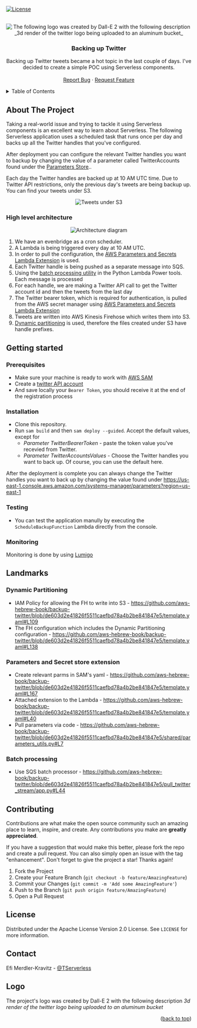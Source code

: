 [![License](https://img.shields.io/badge/License-Apache_2.0-blue.svg)](https://opensource.org/licenses/Apache-2.0)

<!-- PROJECT LOGO -->
<br />
<div align="center">
    <img src="images/logo.png" alt="The following logo was created by Dall-E 2 with the following description _3d render of the twitter logo being uploaded to an aluminum bucket_">

<h3 align="center">Backing up Twitter</h3>

  <p align="center">
    Backing up Twitter tweets became a hot topic in the last couple of days. I've decided to create a simple POC using Serverless components.
    <br />
    <br />
    <a href="https://github.com/aws-hebrew-book/backup-twitter/issues">Report Bug</a>
    ·
    <a href="https://github.com/aws-hebrew-book/backup-twitter/issues">Request Feature</a>
  </p>
</div>


<!-- TABLE OF CONTENTS -->
<details>
  <summary>Table of Contents</summary>
  <ol>
    <li>
      <a href="#about-the-project">About The Project</a>
      <ul>
        <li><a href="#high-level-architecture">High level architecture</a></li>
      </ul>
    </li>
    <li>
      <a href="#getting-started">Getting Started</a>
      <ul>
        <li><a href="#prerequisites">Prerequisites</a></li>
        <li><a href="#installation">Installation</a></li>
        <li><a href="#testing">Testing</a></li>
        <li><a href="#monitoring">Monitoring</a></li>
      </ul>
    </li>
    <li>
      <a href="#landmarks">Landmarks</a>
      <ul>
        <li><a href="#dynamic-partitioning">Dynamic Partitioning</a></li>
        <li><a href="#parameters-and-secret-store-extension">Parameters and Secret store extension</a></li>
        <li><a href="#batch-processing">Batch processing</a></li>
      </ul>
    </li>
    <li><a href="#contributing">Contributing</a></li>
    <li><a href="#license">License</a></li>
    <li><a href="#contact">Contact</a></li>
    <li><a href="#logo">Logo</a></li>
  </ol>
</details>

## About The Project
Taking a real-world issue and trying to tackle it using Serverless components is an excellent way to learn about Serverless. The following Serverless application uses a scheduled task that runs once per day and backs up all the Twitter handles that you've configured.

After deployment you can configure the relevant Twitter handles you want to backup by changing the value of a parameter called TwitterAccounts found under the [Parameters Store](https://us-east-1.console.aws.amazon.com/systems-manager/parameters?region=us-east-1)..

Each day the Twitter handles are backed up at 10 AM UTC time. Due to Twitter API restrictions, only the previous day's tweets are being backup up. You can find your tweets under S3.

<div align="center">
    <img src="images/s3-bucket.png" alt="Tweets under S3">
</div>

### High level architecture

<div align="center">
    <img src="images/twitter-backup.png" alt="Architecture diagram">
</div>

1. We have an evenbridge as a cron scheduler.
2. A Lambda is being triggered every day at 10 AM UTC.
3. In order to pull the configuration, the [AWS Parameters and Secrets Lambda Extension](https://docs.aws.amazon.com/systems-manager/latest/userguide/ps-integration-lambda-extensions.html) is used.
4. Each Twitter handle is being pushed as a separate message into SQS.
5. Using the [batch processing utility](https://awslabs.github.io/aws-lambda-powertools-python/2.1.0/utilities/batch/) in the Python Lambda Power tools. Each message is processed
6. For each handle, we are making a Twitter API call to get the Twitter account id and then the tweets from the last day
7. The Twitter bearer token, which is required for authentication, is pulled from the AWS secret manager using [AWS Parameters and Secrets Lambda Extension](https://docs.aws.amazon.com/secretsmanager/latest/userguide/retrieving-secrets_lambda.html)
8. Tweets are written into AWS Kinesis Firehose which writes them into S3. 
9. [Dynamic partitioning](https://docs.aws.amazon.com/firehose/latest/dev/dynamic-partitioning.html) is used, therefore the files created under S3 have handle prefixes.


## Getting started
### Prerequisites
* Make sure your machine is ready to work with [AWS SAM](https://aws.amazon.com/serverless/sam/)
* Create a [twitter API account](https://developer.twitter.com/en/docs/twitter-api/getting-started/getting-access-to-the-twitter-api)
* And save locally your `Bearer Token`, you should receive it at the end of the registration process

### Installation
* Clone this repository.
* Run `sam build` and then `sam deploy --guided`. Accept the default values, except for 
    * _Parameter TwitterBearerToken_ - paste the token value you've recevied from Twitter. 
    * _Parameter TwitterAccountsValues_ - Choose the Twitter handles you want to back up. Of course, you can use the default here.

After the deployment is complete you can always change the Twitter handles you want to back up by changing the value found under https://us-east-1.console.aws.amazon.com/systems-manager/parameters?region=us-east-1

### Testing
* You can test the application manully by executing the `ScheduleBackupFunction` Lambda directly from the console.

### Monitoring
Monitoring is done by using [Lumigo](https://platform.lumigo.io/auth/signup)

## Landmarks
### Dynamic Partitioning 
* IAM Policy for allowing the FH to write into S3 - https://github.com/aws-hebrew-book/backup-twitter/blob/de603d2e41826f5511caefbd78a4b2be841847e5/template.yaml#L109
* The FH configuration which includes the Dynamic Partitioning configuration - https://github.com/aws-hebrew-book/backup-twitter/blob/de603d2e41826f5511caefbd78a4b2be841847e5/template.yaml#L138

### Parameters and Secret store extension
* Create relevant parms in SAM's yaml - https://github.com/aws-hebrew-book/backup-twitter/blob/de603d2e41826f5511caefbd78a4b2be841847e5/template.yaml#L167
* Attached extension to the Lambda - https://github.com/aws-hebrew-book/backup-twitter/blob/de603d2e41826f5511caefbd78a4b2be841847e5/template.yaml#L40
* Pull parameters via code - https://github.com/aws-hebrew-book/backup-twitter/blob/de603d2e41826f5511caefbd78a4b2be841847e5/shared/parameters_utils.py#L7

### Batch processing
* Use SQS batch processor - https://github.com/aws-hebrew-book/backup-twitter/blob/de603d2e41826f5511caefbd78a4b2be841847e5/pull_twitter_stream/app.py#L44
## Contributing

Contributions are what make the open source community such an amazing place to learn, inspire, and create. Any contributions you make are **greatly appreciated**.

If you have a suggestion that would make this better, please fork the repo and create a pull request. You can also simply open an issue with the tag "enhancement".
Don't forget to give the project a star! Thanks again!

1. Fork the Project
2. Create your Feature Branch (`git checkout -b feature/AmazingFeature`)
3. Commit your Changes (`git commit -m 'Add some AmazingFeature'`)
4. Push to the Branch (`git push origin feature/AmazingFeature`)
5. Open a Pull Request


<!-- LICENSE -->
## License

Distributed under the Apache License Version 2.0 License. See `LICENSE` for more information.

<!-- CONTACT -->
## Contact

Efi Merdler-Kravitz - [@TServerless](https://twitter.com/TServerless)



## Logo
The project's logo was created by Dall-E 2 with the following description _3d render of the twitter logo being uploaded to an aluminum bucket_


<p align="right">(<a href="#readme-top">back to top</a>)</p>
